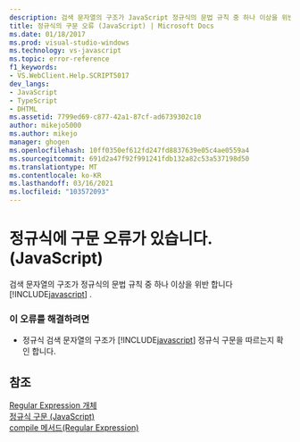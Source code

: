 ```yaml
---
description: 검색 문자열의 구조가 JavaScript 정규식의 문법 규칙 중 하나 이상을 위반 합니다.
title: 정규식의 구문 오류 (JavaScript) | Microsoft Docs
ms.date: 01/18/2017
ms.prod: visual-studio-windows
ms.technology: vs-javascript
ms.topic: error-reference
f1_keywords:
- VS.WebClient.Help.SCRIPT5017
dev_langs:
- JavaScript
- TypeScript
- DHTML
ms.assetid: 7799ed69-c877-42a1-87cf-ad6739302c10
author: mikejo5000
ms.author: mikejo
manager: ghogen
ms.openlocfilehash: 10ff0350ef612fd247fd8837639e05c4ae0559a4
ms.sourcegitcommit: 691d2a47f92f991241fdb132a82c53a537198d50
ms.translationtype: MT
ms.contentlocale: ko-KR
ms.lasthandoff: 03/16/2021
ms.locfileid: "103572093"
---
```

# <a name="syntax-error-in-regular-expression-javascript"></a>정규식에 구문 오류가 있습니다.(JavaScript)
검색 문자열의 구조가 정규식의 문법 규칙 중 하나 이상을 위반 합니다 [!INCLUDE[javascript](../../javascript/includes/javascript-md.md)] .  
  
### <a name="to-correct-this-error"></a>이 오류를 해결하려면  
  
- 정규식 검색 문자열의 구조가 [!INCLUDE[javascript](../../javascript/includes/javascript-md.md)] 정규식 구문을 따르는지 확인 합니다.  
  
## <a name="see-also"></a>참조  
 [Regular Expression 개체](https://developer.mozilla.org/docs/Web/JavaScript/Reference/Global_Objects/RegExp)   
 [정규식 구문 (JavaScript)](/previous-versions/1400241x(v=vs.100))   
 [compile 메서드(Regular Expression)](https://developer.mozilla.org/docs/Web/JavaScript/Reference/Global_Objects/RegExp/compile)
